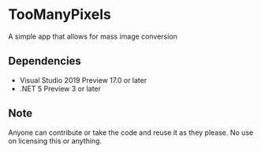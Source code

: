 # TooManyPixels
A simple app that allows for mass image conversion

## Dependencies
  - Visual Studio 2019 Preview 17.0 or later
  - .NET 5 Preview 3 or later

## Note
Anyone can contribute or take the code and reuse it as they please. No use on licensing this or anything.
